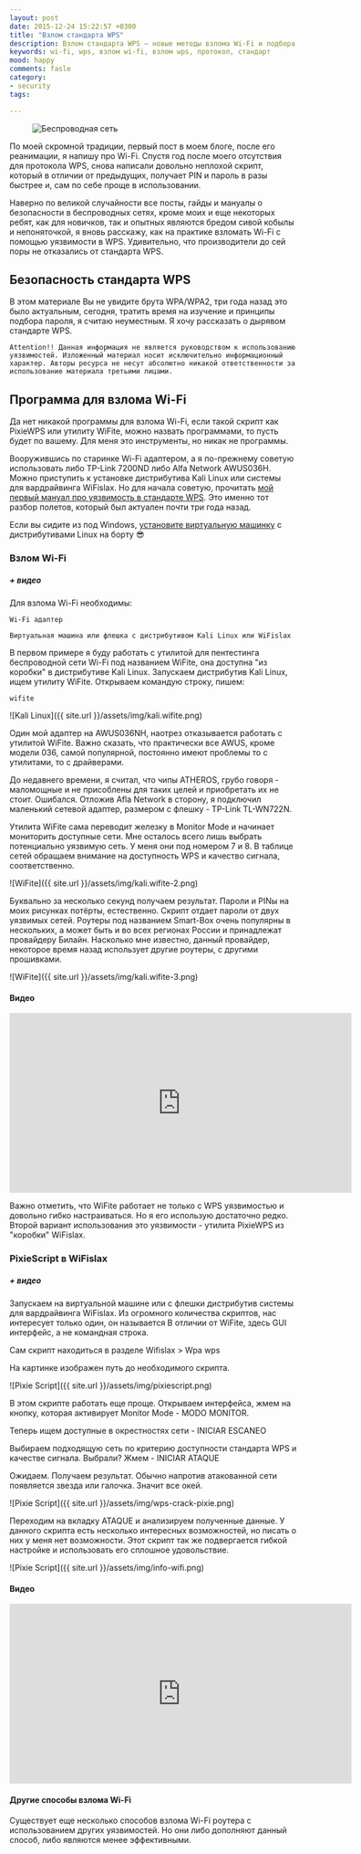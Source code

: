 ```yaml
---
layout: post
date: 2015-12-24 15:22:57 +0300
title: "Взлом стандарта WPS"
description: Взлом стандарта WPS — новые методы взлома Wi-Fi и подбора PIN от WPS.
keywords: wi-fi, wps, взлом wi-fi, взлом wps, протокол, стандарт
mood: happy
comments: fasle
category:
- security
tags:

---
```


<figure>
    <img src="http://dubkov.xyz/assets/img/wireless.jpg" alt="Беспроводная сеть" />
</figure>

По моей скромной традиции, первый пост в моем блоге, после его реанимации, я напишу про Wi-Fi. Спустя год после моего отсутствия для протокола WPS, снова написали довольно неплохой скрипт, который в отличии от предыдущих, получает PIN и пароль в разы быстрее и, сам по себе проще в использовании.
<!--more-->
Наверно по великой случайности все посты, гайды и мануалы о безопасности в беспроводных сетях, кроме моих и еще некоторых ребят, как для новичков, так и опытных являются бредом сивой кобылы и непоняточкой, я вновь расскажу, как на практике взломать Wi-Fi с помощью уязвимости в WPS. Удивительно, что производители до сей поры не отказались от стандарта WPS.

<h2>Безопасность стандарта WPS</h2>
В этом материале Вы не увидите брута WPA/WPA2, три года назад это было актуальным, сегодня, тратить время на изучение и принципы подбора пароля, я считаю неуместным. Я хочу рассказать о дырявом стандарте WPS.

`Attention!! Данная информация не является руководством к использованию уязвимостей. Изложенный материал носит исключительно информационный характер. Авторы ресурса не несут абсолютно никакой ответственности за использование материала третьими лицами.`

<h2>Программа для взлома Wi-Fi</h2>
Да нет никакой программы для взлома Wi-Fi, если такой скрипт как PixieWPS или утилиту WiFite, можно назвать программами, то пусть будет по вашему. Для меня это инструменты, но никак не программы.

Вооружившись по старинке Wi-Fi адаптером, а я по-прежнему советую использовать либо TP-Link 7200ND либо Alfa Network AWUS036H. Можно приступить к установке дистрибутива Kali Linux или системы для вардрайвинга WiFislax.
Но для начала советую, прочитать <a href="https://themaestro.ru/wireless/">мой первый мануал про уязвимость в стандарте WPS</a>. Это именно тот разбор полетов, который был актуален почти три года назад.

Если вы сидите из под Windows, <a href="http://themaestro.ru/wireless/wi-fi-protected-setup/">установите виртуальную машинку</a> с дистрибутивами Linux на борту :sunglasses:

<h3>Взлом Wi-Fi</h3>
<h5>+ видео</h5>
Для взлома Wi-Fi необходимы:

`Wi-Fi адаптер`

`Виртуальная машина или флешка с дистрибутивом Kali Linux или WiFislax`

В первом примере я буду работать с утилитой для пентестинга беспроводной сети Wi-Fi под названием WiFite, она доступна "из коробки" в дистрибутиве Kali Linux.
Запускаем дистрибутив Kali Linux, ищем утилиту WiFite. Открываем командую строку, пишем:

`wifite`

![Kali Linux]({{ site.url }}/assets/img/kali.wifite.png)

Один мой адаптер на AWUS036NH, наотрез отказывается работать с утилитой WiFite. Важно сказать, что практически все AWUS, кроме модели 036, самой популярной, постоянно имеют проблемы то с утилитами, то с драйверами.

До недавнего времени, я считал, что чипы ATHEROS, грубо говоря - маломощные и не присоблены для таких целей и приобретать их не стоит. Ошибался. Отложив Afla Network в сторону, я подключил маленький сетевой адаптер, размером с флешку - TP-Link TL-WN722N.

Утилита WiFite сама переводит железку в Monitor Mode и начинает мониторить доступные сети. Мне осталось всего лишь выбрать потенциально уязвимую сеть. У меня они под номером 7 и 8. В таблице сетей обращаем внимание на доступность WPS и качество сигнала, соответственно.

![WiFite]({{ site.url }}/assets/img/kali.wifite-2.png)

Буквально за несколько секунд получаем результат. Пароли и PINы на моих рисунках потёрты, естественно. Скрипт отдает пароли от двух уязвимых сетей.
Роутеры под названием Smart-Box очень популярны в нескольких, а может быть и во всех регионах России и принадлежат провайдеру Билайн. Насколько мне известно, данный провайдер, некоторое время назад использует другие роутеры, с другими прошивками.

![WiFite]({{ site.url }}/assets/img/kali.wifite-3.png)

<h4>Видео</h4>

<iframe width="600" height="315" src="https://www.youtube.com/embed/pI07mdgma_4" frameborder="0" allowfullscreen></iframe>

Важно отметить, что WiFite работает не только с WPS уязвимостью и довольно гибко настраиваться. Но я его использую достаточно редко.
Второй вариант использования это уязвимости - утилита PixieWPS из "коробки" WiFislax.
<h3>PixieScript в WiFislax</h3>
<h5>+ видео</h5>

Запускаем на виртуальной машине или с флешки дистрибутив системы для вардрайвинга WiFislax. Из огромного количества скриптов, нас интересует только один, он называется
В отличии от WiFite, здесь GUI интерфейс, а не командная строка.

Сам скрипт находиться в разделе Wifislax > Wpa wps

На картинке изображен путь до необходимого скрипта.

![Pixie Script]({{ site.url }}/assets/img/pixiescript.png)

В этом скрипте работать еще проще. Открываем интерфейса, жмем на кнопку, которая активирует Monitor Mode - MODO MONITOR.

Теперь ищем доступные в окрестностях сети - INICIAR ESCANEO

Выбираем подходящую сеть по критерию доступности стандарта WPS и качестве сигнала. Выбрали? Жмем - INICIAR ATAQUE

Ожидаем. Получаем результат. Обычно напротив атакованной сети появляется звезда или галочка. Значит все окей.

![Pixie Script]({{ site.url }}/assets/img/wps-crack-pixie.png)

Переходим на вкладку ATAQUE и анализируем полученные данные.
У данного скрипта есть несколько интересных возможностей, но писать о них у меня нет возможности. Этот скрипт так же подвергается гибкой настройке и использовать его сплошное удовольствие.

![Pixie Script]({{ site.url }}/assets/img/info-wifi.png)

<h4>Видео</h4>

<iframe width="600" height="315" src="https://www.youtube.com/embed/LzuhI3qP9bc" frameborder="0" allowfullscreen></iframe>

<h4>Другие способы взлома Wi-Fi</h4>
Существует еще несколько способов взлома Wi-Fi роутера с использованием других уязвимостей. Но они либо дополняют данный способ, либо являются менее эффективными.